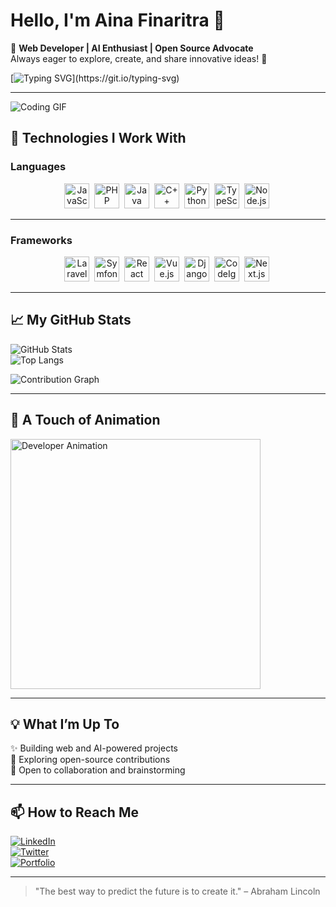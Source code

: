 # Hello, I'm Aina Finaritra 👋  

🌟 **Web Developer | AI Enthusiast | Open Source Advocate**  
Always eager to explore, create, and share innovative ideas! 🚀  

[![Typing SVG](https://readme-typing-svg.herokuapp.com?size=25&duration=3000&color=F72585&lines=Welcome+to+my+GitHub+Profile!;Passionate+about+Web+and+AI!;Open+to+Collaborations!)](https://git.io/typing-svg)

---

![Coding GIF](https://media.giphy.com/media/qgQUggAC3Pfv687qPC/giphy.gif)  

## 🔧 Technologies I Work With  

### Languages  
<div align="center">
  <img src="https://img.shields.io/badge/JavaScript-ES6-yellow?style=flat&logo=javascript&logoColor=white" alt="JavaScript" width="40" height="40"/>&nbsp;
  <img src="https://img.shields.io/badge/PHP-8.1-blueviolet?style=flat&logo=php&logoColor=white" alt="PHP" width="40" height="40"/>&nbsp;
  <img src="https://img.shields.io/badge/Java-17-orange?style=flat&logo=java&logoColor=white" alt="Java" width="40" height="40"/>&nbsp;
  <img src="https://img.shields.io/badge/C++-14-blue?style=flat&logo=cplusplus&logoColor=white" alt="C++" width="40" height="40"/>&nbsp;
  <img src="https://img.shields.io/badge/Python-3.9-green?style=flat&logo=python&logoColor=white" alt="Python" width="40" height="40"/>&nbsp;
  <img src="https://img.shields.io/badge/TypeScript-4.8-blue?style=flat&logo=typescript&logoColor=white" alt="TypeScript" width="40" height="40"/>&nbsp;
  <img src="https://img.shields.io/badge/Node.js-16-green?style=flat&logo=node.js&logoColor=white" alt="Node.js" width="40" height="40"/>&nbsp;
</div>  

---

### Frameworks  
<div align="center">
  <img src="https://img.shields.io/badge/Laravel-9.x-red?style=flat&logo=laravel&logoColor=white" alt="Laravel" width="40" height="40"/>&nbsp;
  <img src="https://img.shields.io/badge/Symfony-6.x-black?style=flat&logo=symfony&logoColor=white" alt="Symfony" width="40" height="40"/>&nbsp;
  <img src="https://img.shields.io/badge/React-18.0-61DAFB?style=flat&logo=react&logoColor=white" alt="React" width="40" height="40"/>&nbsp;
  <img src="https://img.shields.io/badge/Vue.js-3.0-brightgreen?style=flat&logo=vue.js&logoColor=white" alt="Vue.js" width="40" height="40"/>&nbsp;
  <img src="https://img.shields.io/badge/Django-4.0-darkgreen?style=flat&logo=django&logoColor=white" alt="Django" width="40" height="40"/>&nbsp;
  <img src="https://img.shields.io/badge/CodeIgniter-4.0-red?style=flat&logo=codeigniter&logoColor=white" alt="CodeIgniter" width="40" height="40"/>&nbsp;
  <img src="https://img.shields.io/badge/Next.js-13.0-black?style=flat&logo=next.js&logoColor=white" alt="Next.js" width="40" height="40"/>&nbsp;
</div>  

---

## 📈 My GitHub Stats  

![GitHub Stats](https://github-readme-stats.vercel.app/api?username=finaritraRak&show_icons=true&theme=radical)  
![Top Langs](https://github-readme-stats.vercel.app/api/top-langs/?username=finaritraRak&layout=compact&theme=radical)  

![Contribution Graph](https://github-readme-activity-graph.cyclic.app/graph?username=finaritraRak&theme=dracula)

---

## 🎨 A Touch of Animation  

<img src="https://assets9.lottiefiles.com/packages/lf20_9jnyp3t6.json" width="400" alt="Developer Animation" />  

---

## 💡 What I’m Up To  
✨ Building web and AI-powered projects  
🔭 Exploring open-source contributions  
💬 Open to collaboration and brainstorming  

---

## 📫 How to Reach Me  
[![LinkedIn](https://img.shields.io/badge/LinkedIn-Connect-blue)](https://www.linkedin.com/in/finaritraRak/)  
[![Twitter](https://img.shields.io/badge/Twitter-Follow-1DA1F2)](https://twitter.com/finaritraRak)  
[![Portfolio](https://img.shields.io/badge/Portfolio-Visit-FF5733)](https://username.github.io/)  

---

> "The best way to predict the future is to create it." – Abraham Lincoln  
